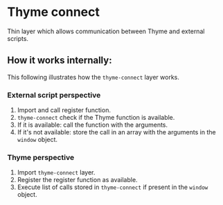 # Thyme connect

Thin layer which allows communication between Thyme and external scripts.

## How it works internally:

This following illustrates how the `thyme-connect` layer works.

### External script perspective

1. Import and call register function.
2. `thyme-connect` check if the Thyme function is available.
3. If it is available: call the function with the arguments.
4. If it's not available: store the call in an array with the arguments in the `window` object.

### Thyme perspective

1. Import `thyme-connect` layer.
2. Register the register function as available.
3. Execute list of calls stored in `thyme-connect` if present in the `window` object.
